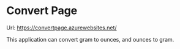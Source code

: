 # Convert Page

Url: https://convertpage.azurewebsites.net/

This application can convert gram to ounces, and ounces to gram.
